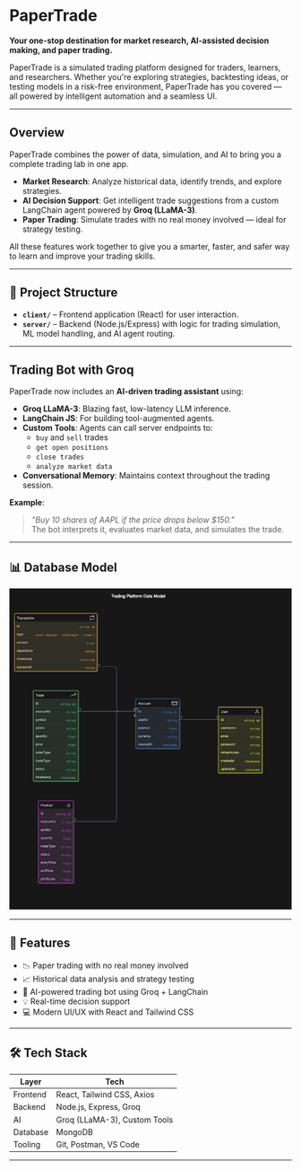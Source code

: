 #  PaperTrade

**Your one-stop destination for market research, AI-assisted decision making, and paper trading.**

PaperTrade is a simulated trading platform designed for traders, learners, and researchers. Whether you're exploring strategies, backtesting ideas, or testing models in a risk-free environment, PaperTrade has you covered — all powered by intelligent automation and a seamless UI.

---

##  Overview

PaperTrade combines the power of data, simulation, and AI to bring you a complete trading lab in one app.

-  **Market Research**: Analyze historical data, identify trends, and explore strategies.
-  **AI Decision Support**: Get intelligent trade suggestions from a custom LangChain agent powered by **Groq (LLaMA-3)**.
-  **Paper Trading**: Simulate trades with no real money involved — ideal for strategy testing.

All these features work together to give you a smarter, faster, and safer way to learn and improve your trading skills.

---


## 📁 Project Structure

- **`client/`** – Frontend application (React) for user interaction.
- **`server/`** – Backend (Node.js/Express) with logic for trading simulation, ML model handling, and AI agent routing.

---

## Trading Bot with Groq

PaperTrade now includes an **AI-driven trading assistant** using:

- **Groq LLaMA-3**: Blazing fast, low-latency LLM inference.
- **LangChain JS**: For building tool-augmented agents.
- **Custom Tools**: Agents can call server endpoints to:
  - `buy` and `sell` trades
  - `get open positions`
  - `close trades`
  - `analyze market data`
- **Conversational Memory**: Maintains context throughout the trading session.

**Example**:  
> _"Buy 10 shares of AAPL if the price drops below $150."_  
The bot interprets it, evaluates market data, and simulates the trade.

---

## 📊 Database Model

![alt text](<Trade database.png>)

---

## 🚀 Features

- 📉 Paper trading with no real money involved
- 📈 Historical data analysis and strategy testing
- 🧠 AI-powered trading bot using Groq + LangChain
- 💡 Real-time decision support
- 💻 Modern UI/UX with React and Tailwind CSS

---

## 🛠️ Tech Stack

| Layer        | Tech                                    |
|--------------|-----------------------------------------|
| Frontend     | React, Tailwind CSS, Axios              |
| Backend      | Node.js, Express, Groq                  |
| AI           | Groq (LLaMA-3), Custom Tools            |
| Database     | MongoDB                                 |
| Tooling      | Git, Postman, VS Code                   |

---


